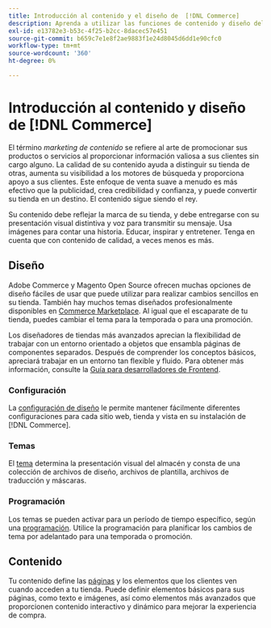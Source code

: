 ```yaml
---
title: Introducción al contenido y el diseño de  [!DNL Commerce]
description: Aprenda a utilizar las funciones de contenido y diseño del sitio para reflejar la marca y el estilo en su tienda.
exl-id: e13782e3-b53c-4f25-b2cc-8dacec57e451
source-git-commit: b659c7e1e8f2ae9883f1e24d8045d6dd1e90cfc0
workflow-type: tm+mt
source-wordcount: '360'
ht-degree: 0%

---
```


# Introducción al contenido y diseño de [!DNL Commerce]

El término _marketing de contenido_ se refiere al arte de promocionar sus productos o servicios al proporcionar información valiosa a sus clientes sin cargo alguno. La calidad de su contenido ayuda a distinguir su tienda de otras, aumenta su visibilidad a los motores de búsqueda y proporciona apoyo a sus clientes. Este enfoque de venta suave a menudo es más efectivo que la publicidad, crea credibilidad y confianza, y puede convertir su tienda en un destino. El contenido sigue siendo el rey.

Su contenido debe reflejar la marca de su tienda, y debe entregarse con su presentación visual distintiva y voz para transmitir su mensaje. Usa imágenes para contar una historia. Educar, inspirar y entretener. Tenga en cuenta que con contenido de calidad, a veces menos es más.

## Diseño

Adobe Commerce y Magento Open Source ofrecen muchas opciones de diseño fáciles de usar que puede utilizar para realizar cambios sencillos en su tienda. También hay muchos temas diseñados profesionalmente disponibles en [Commerce Marketplace](../getting-started/commerce-marketplace.md). Al igual que el escaparate de tu tienda, puedes cambiar el tema para la temporada o para una promoción.

Los diseñadores de tiendas más avanzados aprecian la flexibilidad de trabajar con un entorno orientado a objetos que ensambla páginas de componentes separados. Después de comprender los conceptos básicos, apreciará trabajar en un entorno tan flexible y fluido. Para obtener más información, consulte la [Guía para desarrolladores de Frontend][1].

### Configuración

La [configuración de diseño](configuration.md) le permite mantener fácilmente diferentes configuraciones para cada sitio web, tienda y vista en su instalación de [!DNL Commerce].

### Temas

El [tema](themes.md) determina la presentación visual del almacén y consta de una colección de archivos de diseño, archivos de plantilla, archivos de traducción y máscaras.

### Programación

Los temas se pueden activar para un período de tiempo específico, según una [programación](schedule.md). Utilice la programación para planificar los cambios de tema por adelantado para una temporada o promoción.

## Contenido

Tu contenido define las [páginas](pages.md) y los elementos que los clientes ven cuando acceden a tu tienda. Puede definir elementos básicos para sus páginas, como texto e imágenes, así como elementos más avanzados que proporcionen contenido interactivo y dinámico para mejorar la experiencia de compra.

[1]: https://developer.adobe.com/commerce/frontend-core/guide/
